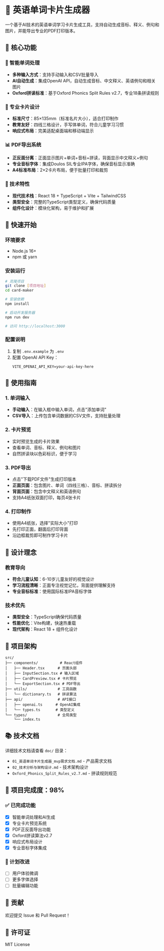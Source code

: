# 🎯 英语单词卡片生成器

一个基于AI技术的英语单词学习卡片生成工具，支持自动生成音标、释义、例句和图片，并能导出专业的PDF打印版本。

## 🎯 核心功能

### 📝 智能单词处理
- **多种输入方式**：支持手动输入和CSV批量导入
- **AI自动生成**：集成OpenAI API，自动生成音标、中文释义、英语例句和相关图片
- **Oxford拼读标准**：基于Oxford Phonics Split Rules v2.7，专业18条拼读规则

### 🎨 专业卡片设计
- **标准尺寸**：85×135mm（标准名片大小），适合打印制作
- **教育友好**：四线三格设计，手写体单词，符合儿童学习习惯
- **响应式布局**：完美适配桌面端和移动端显示

### 📊 PDF导出系统
- **正反面分离**：正面显示图片+单词+音标+拼读，背面显示中文释义+例句
- **专业音标字体**：集成Doulos SIL专业IPA字体，确保音标显示准确
- **A4标准布局**：2×2卡片布局，便于批量打印和裁剪

### 🔧 技术特性
- **现代技术栈**：React 18 + TypeScript + Vite + TailwindCSS
- **类型安全**：完整的TypeScript类型定义，确保代码质量
- **组件化设计**：模块化架构，易于维护和扩展

## 🚀 快速开始

### 环境要求
- Node.js 16+
- npm 或 yarn

### 安装运行
```bash
# 克隆项目
git clone [项目地址]
cd card-maker

# 安装依赖
npm install

# 启动开发服务器
npm run dev

# 访问 http://localhost:3000
```

### 配置说明
1. 复制 `.env.example` 为 `.env`
2. 配置 OpenAI API Key：
   ```
   VITE_OPENAI_API_KEY=your-api-key-here
   ```

## 📖 使用指南

### 1. 单词输入
- **手动输入**：在输入框中输入单词，点击"添加单词"
- **CSV导入**：上传包含单词数据的CSV文件，支持批量处理

### 2. 卡片预览
- 实时预览生成的卡片效果
- 查看单词、音标、释义、例句和图片
- 自然拼读块以色彩标识，便于学习

### 3. PDF导出
- 点击"下载PDF文件"生成打印版本
- **正面页面**：包含图片、单词（四线三格）、音标、拼读拆分
- **背面页面**：包含中文释义和英语例句
- 支持A4纸张双面打印，每页4张卡片

### 4. 打印制作
- 使用A4纸张，选择"实际大小"打印
- 先打印正面，翻面后打印背面
- 沿边框裁剪即可制作学习卡片

## 🎨 设计理念

### 教育导向
- **符合儿童认知**：6-10岁儿童友好的视觉设计
- **学习流程清晰**：正面专注视觉记忆，背面提供理解支持
- **专业音标标准**：使用国际标准IPA音标字体

### 技术优先
- **类型安全**：TypeScript确保代码质量
- **性能优化**：Vite构建，快速热重载
- **现代架构**：React 18 + 组件化设计

## 🔧 项目架构

```
src/
├── components/          # React组件
│   ├── Header.tsx      # 页面头部
│   ├── InputSection.tsx # 输入区域
│   ├── CardPreview.tsx # 卡片预览
│   └── ExportSection.tsx # PDF导出
├── utils/              # 工具函数
│   └── dictionary.ts   # 拼读算法
├── api/                # API接口
│   ├── openai.ts      # OpenAI集成
│   └── types.ts       # 类型定义
└── types/              # 全局类型
    └── index.ts
```

## 📚 技术文档

详细技术文档请查看 `doc/` 目录：
- `01_英语单词卡片生成器_mvp需求文档.md` - 产品需求文档
- `02_技术分析与架构设计.md` - 技术架构设计
- `Oxford_Phonics_Split_Rules_v2.7.md` - 拼读规则规范

## 🎯 项目完成度：98%

### ✅ 已完成功能
- [x] 智能单词处理和AI生成
- [x] 专业卡片预览系统
- [x] PDF正反面导出功能
- [x] Oxford拼读算法v2.7
- [x] 响应式布局设计
- [x] 专业音标字体集成

### 🚧 计划改进
- [ ] 用户体验微调
- [ ] 更多字体选择
- [ ] 批量编辑功能

## 🤝 贡献

欢迎提交 Issue 和 Pull Request！

## 📄 许可证

MIT License